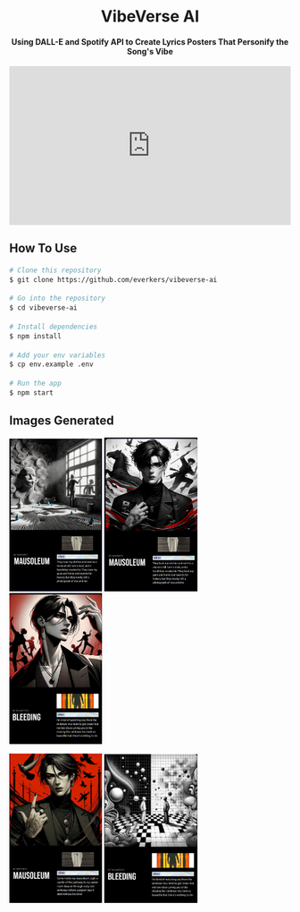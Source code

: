 <h1 align="center">VibeVerse AI</h1>
<h4 align="center">Using DALL-E and Spotify API to Create Lyrics Posters That Personify the Song's Vibe</h4>

<div style="position: relative; padding-bottom: 56.25%; height: 0;"><iframe src="https://www.loom.com/embed/73571f59319c4a88a550155c076ba80d?sid=39511b79-6ccc-4fe7-9147-8f21753f1ecc" frameborder="0" webkitallowfullscreen mozallowfullscreen allowfullscreen style="position: absolute; top: 0; left: 0; width: 100%; height: 100%;"></iframe></div>

## How To Use

```bash
# Clone this repository
$ git clone https://github.com/everkers/vibeverse-ai

# Go into the repository
$ cd vibeverse-ai

# Install dependencies
$ npm install

# Add your env variables
$ cp env.example .env

# Run the app
$ npm start
```

## Images Generated

<p float="left">
  <img src="./public/examples/1.png" width="33%" />
  <img src="./public/examples/12.png" width="33%" />
  <img src="./public/examples/13.png" width="33%" />
</p>

<p float="left">
  <img src="./public/examples/14.png" width="33%" />
  <img src="./public/examples/3.png" width="33%" />
</p>
